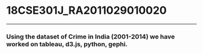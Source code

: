 # 18CSE301J_RA2011029010020
---
### Using the dataset of Crime in India (2001-2014) we have worked on tableau, d3.js, python, gephi.
